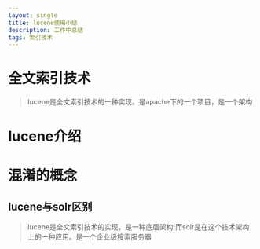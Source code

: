 ```yaml
---
layout: single
title: lucene使用小结
description: 工作中总结
tags: 索引技术
---
```

# 全文索引技术
> lucene是全文索引技术的一种实现。是apache下的一个项目，是一个架构

# lucene介绍

# 混淆的概念
## lucene与solr区别
>lucene是全文索引技术的实现，是一种底层架构;而solr是在这个技术架构上的一种应用。是一个企业级搜索服务器

